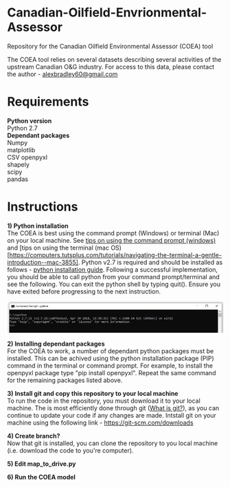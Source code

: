 # Canadian-Oilfield-Envrionmental-Assessor
Repository for the Canadian Oilfield Environmental Assessor (COEA) tool  
  
The COEA tool relies on several datasets describing several activities of the upstream Canadian O&G industry. For access to this data, please contact the author - alexbradley60@gmail.com

# Requirements
**Python version**  
Python 2.7  
**Dependant packages**  
Numpy  
matplotlib  
CSV 
openpyxl   
shapely  
scipy  
pandas

# Instructions
**1) Python installation**   
The COEA is best using the command prompt (Windows) or terminal (Mac) on your local machine. See [tips on using the command prompt (windows)](https://www.digitalcitizen.life/command-prompt-how-use-basic-commands) and [tips on using the terminal (mac OS)[https://computers.tutsplus.com/tutorials/navigating-the-terminal-a-gentle-introduction--mac-3855]. 
Python v2.7 is required and should be installed as follows - [python installation guide](https://github.com/BurntSushi/nfldb/wiki/Python-&-pip-Windows-installation). 
Following a successful implementation, you should be able to call python from your command prompt/terminal and see the following. You can exit the python shell by typing quit(). Ensure you have exited before progressing to the next instruction.

![Python 2.7 working in terminal](command_prompt_python.PNG)  


**2) Installing dependant packages**  
For the COEA to work, a number of dependant python packages must be installed. This can be achived using the python installation package (PIP) command in the terminal or command prompt. For example, to install the openpyxl package type "pip install openpyxl". Repeat the same command for the remaining packages listed above.

**3) Install git and copy this repository to your local machine**  
To run the code in the repository, you must download it to your local machine. The is most efficiently done through git ([What is git?](https://git-scm.com/book/en/v2/Getting-Started-What-is-Git%3F)), as you can continue to update your code if any changes are made. Intstall git on your machine using the following link - https://git-scm.com/downloads

**4) Create branch?**  
Now that git is installed, you can clone the repository to you local machine (i.e. download the code to you're computer). 

**5) Edit map_to_drive.py**  

**6) Run the COEA model**  


